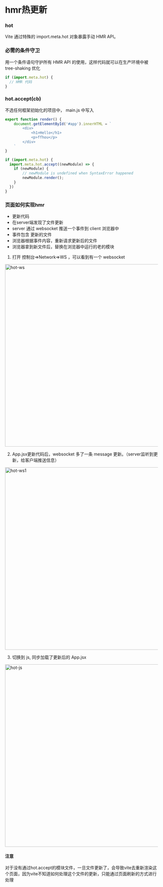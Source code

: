 # hmr热更新

### hot
Vite 通过特殊的 import.meta.hot 对象暴露手动 HMR API。

### 必需的条件守卫
用一个条件语句守护所有 HMR API 的使用，这样代码就可以在生产环境中被 tree-shaking 优化

``` js
if (import.meta.hot) {
  // HMR 代码
}
```

### hot.accept(cb)

不选任何框架初始化的项目中， main.js 中写入
``` js
export function render() {
    document.getElementById('#app').innerHTML = `
        <div>
            <h1>Hello</h1>
            <p>ffhou</p>
        </div>
    `
}

if (import.meta.hot) {
  import.meta.hot.accept((newModule) => {
    if (newModule) {
        // newModule is undefined when SyntaxError happened
        newModule.render();
    }
  })
}
```

### 页面如何实现hmr
- 更新代码
- 在server端发现了文件更新
- server 通过 websocket 推送一个事件到 client 浏览器中
- 事件包含 更新的文件
- 浏览器根据事件内容，重新请求更新后的文件
- 浏览器拿到新文件后，替换在浏览器中运行的老的模块

1. 打开 控制台=>Network=>WS ，可以看到有一个 websocket

<img :src="$withBase('/assets/vite-images/hot-ws.png')" alt="hot-ws" width="600">

2. App.jsx更新代码后，websocket 多了一条 message 更新。（server监听到更新，给客户端推送信息）  

<img :src="$withBase('/assets/vite-images/hot-ws1.png')" alt="hot-ws1" width="600">

3. 切换到 js, 同步加载了更新后的 App.jsx   

<img :src="$withBase('/assets/vite-images/hot-js.png')" alt="hot-js" width="600">


#### 注意
对于没有通过hot.accept的模块文件，一旦文件更新了，会导致vite去重新渲染这个页面，因为vite不知道如何处理这个文件的更新，只能通过页面刷新的方式进行处理
